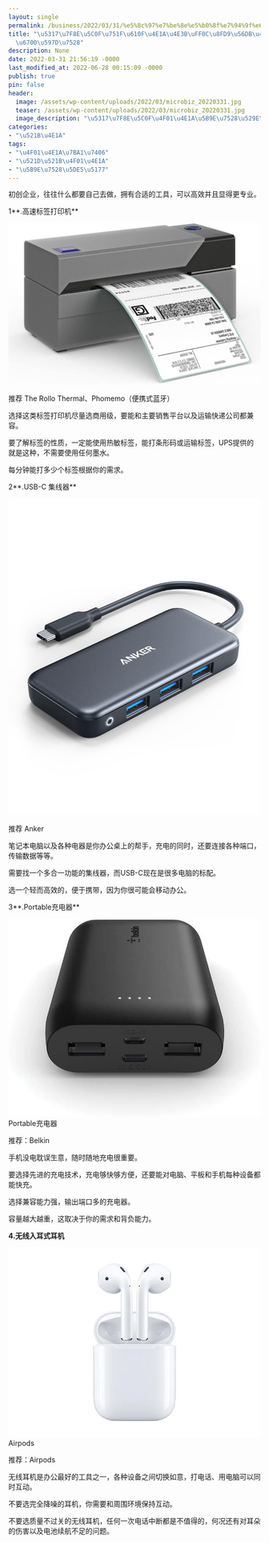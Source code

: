 ```yaml
---
layout: single
permalink: /business/2022/03/31/%e5%8c%97%e7%be%8e%e5%b0%8f%e7%94%9f%e6%84%8f%e4%b8%9a%e4%b8%bb%ef%bc%8c%e8%bf%99%e5%9b%9b%e4%b8%aa%e5%b7%a5%e5%85%b7%e6%9c%80%e5%a5%bd%e7%94%a8/
title: "\u5317\u7F8E\u5C0F\u751F\u610F\u4E1A\u4E3B\uFF0C\u8FD9\u56DB\u4E2A\u5DE5\u5177\
  \u6700\u597D\u7528"
description: None
date: 2022-03-31 21:56:19 -0000
last_modified_at: 2022-06-28 00:15:09 -0000
publish: true
pin: false
header:
  image: /assets/wp-content/uploads/2022/03/microbiz_20220331.jpg
  teaser: /assets/wp-content/uploads/2022/03/microbiz_20220331.jpg
  image_description: "\u5317\u7F8E\u5C0F\u4F01\u4E1A\u5B9E\u7528\u529E\u516C\u5DE5\u5177"
categories:
- "\u521B\u4E1A"
tags:
- "\u4F01\u4E1A\u7BA1\u7406"
- "\u521D\u521B\u4F01\u4E1A"
- "\u5B9E\u7528\u5DE5\u5177"
---
```

初创企业，往往什么都要自己去做，拥有合适的工具，可以高效并且显得更专业。

1**.高速标签打印机**

![](/assets/wp-content/uploads/2022/03/71TZnqy6AJL._AC_SL1500_-1024x653.jpg)

推荐 The Rollo Thermal、Phomemo（便携式蓝牙）

选择这类标签打印机尽量选商用级，要能和主要销售平台以及运输快递公司都兼容。

要了解标签的性质，一定能使用热敏标签，能打条形码或运输标签，UPS提供的就是这种，不需要使用任何墨水。

每分钟能打多少个标签根据你的需求。

2**.USB-C 集线器**

![](/assets/wp-content/uploads/2022/03/A83220A1_ND01_V1.jpg)

推荐 Anker

笔记本电脑以及各种电器是你办公桌上的帮手，充电的同时，还要连接各种端口，传输数据等等。

需要找一个多合一功能的集线器，而USB-C现在是很多电脑的标配。

选一个轻而高效的，便于携带，因为你很可能会移动办公。

3**.Portable充电器**

![](/assets/wp-content/uploads/2022/03/41YTIxs2WaL._AC_SL1000_.jpg)Portable充电器

推荐：Belkin

手机没电耽误生意，随时随地充电很重要。

要选择先进的充电技术，充电够快够方便，还要能对电脑、平板和手机每种设备都能快充。

选择兼容能力强，输出端口多的充电器。

容量越大越重，这取决于你的需求和背负能力。

**4.无线入耳式耳机**

![](/assets/wp-content/uploads/2022/03/20190326151357-108081543-A.jpg)Airpods

推荐：Airpods

无线耳机是办公最好的工具之一，各种设备之间切换如意，打电话、用电脑可以同时互动。

不要选完全降噪的耳机，你需要和周围环境保持互动。

不要选质量不过关的无线耳机，任何一次电话中断都是不值得的，何况还有对耳朵的伤害以及电池续航不足的问题。
